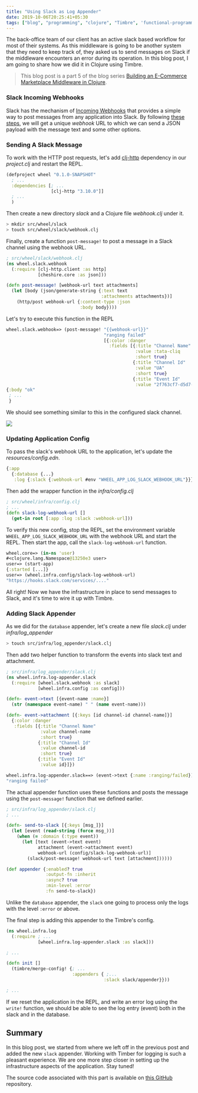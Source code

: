 ```yaml
---
title: "Using Slack as Log Appender"
date: 2019-10-06T20:25:41+05:30
tags: ["blog", "programming", "clojure", "Timbre", 'functional-programming']
---
```


The back-office team of our client has an active slack based workflow for most of their systems. As this middleware is going to be another system that they need to keep track of, they asked us to send messages on Slack if the middleware encounters an error during its operation. In this blog post, I am going to share how we did it in Clojure using Timbre.

> This blog post is a part 5 of the blog series [Building an E-Commerce Marketplace Middleware in Clojure](/blog/marketplace-middleware/intro).

### Slack Incoming Webhooks

Slack has the mechanism of [Incoming Webhooks](https://api.slack.com/incoming-webhooks) that provides a simple way to post messages from any application into Slack. By following [these steps](https://api.slack.com/incoming-webhooks#getting-started), we will get a unique *webhook* URL to which we can send a JSON payload with the message text and some other options.

### Sending A Slack Message

To work with the HTTP post requests, let's add [clj-http](https://github.com/dakrone/clj-http) dependency in our *project.clj* and restart the REPL.

```clojure
(defproject wheel "0.1.0-SNAPSHOT"
  ; ...
  :dependencies [; ...
                 [clj-http "3.10.0"]]
  ; ...
  )
```

Then create a new directory *slack* and a Clojure file *webhook.clj* under it.

```bash
> mkdir src/wheel/slack
> touch src/wheel/slack/webhook.clj
```

Finally, create a function `post-message!` to post a message in a Slack channel using the webhook URL.

```clojure
; src/wheel/slack/webhook.clj
(ns wheel.slack.webhook
  (:require [clj-http.client :as http]
            [cheshire.core :as json]))

(defn post-message! [webhook-url text attachments]
  (let [body (json/generate-string {:text text
                                    :attachments attachments})]
    (http/post webhook-url {:content-type :json
                            :body body})))
```

Let's try to execute this function in the REPL

```clojure
wheel.slack.webhook=> (post-message! "{{webhook-url}}"
                                     "ranging failed"
                                     [{:color :danger
                                       :fields [{:title "Channel Name"
                                                 :value :tata-cliq
                                                 :short true}
                                                {:title "Channel Id"
                                                 :value "UA"
                                                 :short true}
                                                {:title "Event Id"
                                                 :value "2f763cf7-d5d7-492c-a72d-4546bb547696"}]}])
{:body "ok"
 ; ...
 }
```

We should see something similar to this in the configured slack channel.

![](/images/blog/marketplace-middleware/sample-slack-event.png)

### Updating Application Config

To pass the slack's webhook URL to the application, let's update the *resources/config.edn*.

```clojure
{:app
  {:database {...}
   :log {:slack {:webhook-url #env "WHEEL_APP_LOG_SLACK_WEBHOOK_URL"}}}}
```

Then add the wrapper function in the *infra/config.clj*

```clojure
; src/wheel/infra/config.clj
; ...
(defn slack-log-webhook-url []
  (get-in root [:app :log :slack :webhook-url]))
```

To verify this new config, stop the REPL, set the environment variable `WHEEL_APP_LOG_SLACK_WEBHOOK_URL` with the webhook URL and start the REPL. Then start the app, call the `slack-log-webhook-url` function.

```clojure
wheel.core=> (in-ns 'user)
#<clojure.lang.Namespace@13250e3 user>
user=> (start-app)
{:started [...]}
user=> (wheel.infra.config/slack-log-webhook-url)
"https://hooks.slack.com/services/...."
```

All right! Now we have the infrastructure in place to send messages to Slack, and it's time to wire it up with Timbre.

### Adding Slack Appender

As we did for the `database` appender, let's create a new file *slack.clj* under *infra/log_appender*

```bash
> touch src/infra/log_appender/slack.clj
```

Then add two helper function to transform the events into slack text and attachment.

```clojure
; src/infra/log_appender/slack.clj
(ns wheel.infra.log-appender.slack
  (:require [wheel.slack.webhook :as slack]
            [wheel.infra.config :as config]))

(defn- event->text [{event-name :name}]
  (str (namespace event-name) " " (name event-name)))

(defn- event->attachment [{:keys [id channel-id channel-name]}]
  {:color :danger
   :fields [{:title "Channel Name"
             :value channel-name
             :short true}
            {:title "Channel Id"
             :value channel-id
             :short true}
            {:title "Event Id"
             :value id}]})
```

```clojure
wheel.infra.log-appender.slack==> (event->text {:name :ranging/failed})
"ranging failed"
```

The actual appender function uses these functions and posts the message using the `post-message!` function that we defined earlier.

```clojure
; src/infra/log_appender/slack.clj
; ...

(defn- send-to-slack [{:keys [msg_]}]
  (let [event (read-string (force msg_))]
    (when (= :domain (:type event))
      (let [text (event->text event)
            attachment (event->attachment event)
            webhook-url (config/slack-log-webhook-url)]
        (slack/post-message! webhook-url text [attachment])))))

(def appender {:enabled? true
               :output-fn :inherit
               :async? true
               :min-level :error
               :fn send-to-slack})
```

Unlike the `database` appender, the `slack` one going to process only the logs with the level `:error` or above.

The final step is adding this appender to the Timbre's config.

```clojure
(ns wheel.infra.log
  (:require ; ...
            [wheel.infra.log-appender.slack :as slack]))

; ...

(defn init []
  (timbre/merge-config! {; ...
                         :appenders { ;...
                                     :slack slack/appender}}))

; ...
```

If we reset the application in the REPL, and write an error log using the `write!` function, we should be able to see the log entry (event) both in the slack and in the database.


## Summary

In this blog post, we started from where we left off in the previous post and added the new `slack` appender. Working with Timber for logging is such a pleasant experience. We are one more step closer in setting up the infrastructure aspects of the application. Stay tuned!

The source code associated with this part is available on [this GitHub](https://github.com/demystifyfp/BlogSamples/tree/0.17/clojure/wheel) repository.
